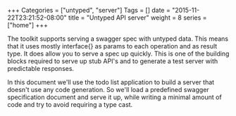 +++
Categories = ["untyped", "server"]
Tags = []
date = "2015-11-22T23:21:52-08:00"
title = "Untyped API server"
weight = 8
series = ["home"]
+++

The toolkit supports serving a swagger spec with untyped data. This means that it uses mostly interface{} as params to each operation and as result type. It does allow you to serve a spec up quickly. This is one of the building blocks required to serve up stub API's and to generate a test server with predictable responses.

<!--more-->

In this document we'll use the todo list application to build a server that doesn't use any code generation. So we'll load a predefined swagger specification document and serve it up, while writing a minimal amount of code and try to avoid requiring a type cast.  
